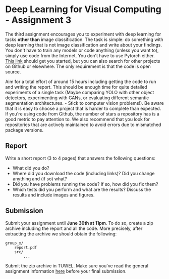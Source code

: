 # Deep Learning for Visual Computing - Assignment 3

The third assignment encourages you to experiment with deep learning for tasks **other than** image classification. The task is simple: do something with deep learning that is not image classification and write about your findings. You don't have to train any models or code anything (unless you want to), simply use code from the Internet. You don't have to use Pytorch either. [This link](https://paperswithcode.com/sota) should get you started, but you can also search for other projects on Github or elsewhere. The only requirement is that the code is open source.

Aim for a total effort of around 15 hours including getting the code to run and writing the report. This should be enough time for quite detailed experiments of a single task (Maybe comparing YOLO with other object detectors, experimenting with GANs, or evaluating different semantic segmentation architectures. - Stick to computer vision problems!).  Be aware that it is easy to choose a project that is harder to complete than expected. If you're using code from Github, the number of stars a repository has is a good metric to pay attention to. We also recommend that you look for repositories that are actively maintained to avoid errors due to mismatched package versions. 

## Report

Write a short report (3 to 4 pages) that answers the following questions:

* What did you do?
* Where did you download the code (including links)? Did you change anything and (if so) what?
* Did you have problems running the code? If so, how did you fix them?
* Which tests did you perform and what are the results? Discuss the results and include images and figures.

## Submission

Submit your assignment until **June 30th at 11pm**. To do so, create a zip archive including the report and all the code. More precisely, after extracting the archive we should obtain the following:

    group_x/
        report.pdf
        src/
            ...

Submit the zip archive in TUWEL. Make sure you've read the general assignment information [here](https://smithers.cvl.tuwien.ac.at/jstrohmayer/dlvc_ss22/-/blob/main/assignments/general.md) before your final submission.

